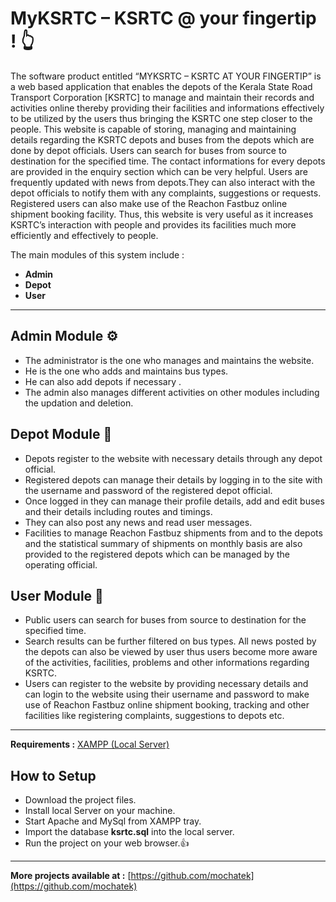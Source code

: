# MyKSRTC – KSRTC @ your fingertip ! :point_up_2:

The  software  product  entitled  “MYKSRTC – KSRTC AT YOUR FINGERTIP” is  a  web  based  application  that enables the depots of the Kerala State Road Transport Corporation [KSRTC] to manage and maintain their records and activities online thereby providing their facilities and informations effectively to be utilized by the users thus bringing the KSRTC one step closer to the people. This website is capable of storing, managing and maintaining details regarding the KSRTC depots and buses from the depots which are done by depot officials. Users can search for buses from source to destination for the specified time. The contact informations for every depots are provided in the enquiry section which can be very helpful. Users are frequently updated with news from depots.They can also interact with the depot officials to notify them with any complaints, suggestions or requests. Registered users can also make use of the Reachon Fastbuz online shipment booking facility. Thus, this website is very useful as it increases KSRTC’s interaction with people and provides its facilities much more efficiently and effectively to people.

The main modules of this system include :
  -	**Admin** 
  -	**Depot**
  -	**User** 
  
  ---
  
## Admin Module :gear:
  * The administrator is the one who manages and maintains the website.
  * He is the one who adds and maintains bus types.
  * He can also add depots if necessary .
  * The admin also manages different activities on other modules including the updation and deletion.

## Depot Module :bus:
  * Depots register to the website with necessary details through any depot official.
  * Registered depots can manage their details by logging in to the site with the username and password of the registered depot         official.
  * Once logged in they can manage their profile details, add and edit buses and their details including  routes and timings.
  * They can also post any news and read user messages.
  * Facilities to manage Reachon Fastbuz shipments from and to the depots and the statistical summary of shipments on monthly basis are also provided to the registered depots which can be managed by the operating official.

## User Module 	:bust_in_silhouette:
  * Public users can search for buses from source to destination for the specified time.
  * Search results can be further filtered on bus types. All news posted by the depots can also be viewed by user thus users become more aware of the activities, facilities, problems and other informations regarding KSRTC.
  * Users can register to the website by providing necessary details and can login to the website using their username and password  to make use of Reachon Fastbuz online shipment booking, tracking and other facilities like registering complaints, suggestions to depots etc. 

---

**Requirements :** [XAMPP (Local Server)](https://www.apachefriends.org/download.html)

## How to Setup
- Download the project files.
- Install local Server on your machine.
- Start Apache and MySql from XAMPP tray.
- Import the database **ksrtc.sql** into the local server.
- Run the project on your web browser.:+1:

---

**More projects available at :** [https://github.com/mochatek](https://github.com/mochatek)
